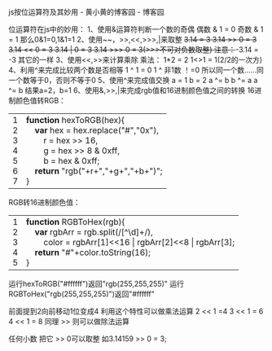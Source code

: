 js按位运算符及其妙用 - 黄小黄的博客园 - 博客园

位运算符在js中的妙用：
1、使用&运算符判断一个数的奇偶
偶数 & 1 = 0
奇数 & 1 = 1
那么0&1=0,1&1=1
2、使用~~，>>,<<,>>>,|来取整
~~3.14 = 3
3.14 >> 0 = 3
3.14 << 0 = 3 3.14 | 0 = 3 3.14 >>> 0 = 3(>>>不可对负数取整)
注意：~~-3.14 = -3 其它的一样
3、使用<<,>>来计算乘除
乘法：
1*2 = 2
1<>1 = 1(2/2的一次方)
4、利用^来完成比较两个数是否相等
1 ^ 1 = 0
1 ^ 非1数 ！=0
所以同一个数……同一个数等于0，否则不等于0
5、使用^来完成值交换
a = 1
b = 2
a ^= b
b ^= a
a ^= b
结果a=2，b=1
6、使用&,>>,|来完成rgb值和16进制颜色值之间的转换
16进制颜色值转RGB：

|     |     |
| --- | --- |
| 1<br>2<br>3<br>4<br>5<br>6<br>7 | **function**  hexToRGB(hex){<br>    **var**  hex = hex.replace("#","0x"),<br>        r = hex >> 16,<br>        g = hex >> 8 & 0xff,<br>        b = hex & 0xff;<br>    **return**  "rgb("+r+","+g+","+b+")";<br>} |

RGB转16进制颜色值：

|     |     |
| --- | --- |
| 1<br>2<br>3<br>4<br>5 | **function**  RGBToHex(rgb){<br>    **var**  rgbArr = rgb.split(/[^\d]+/),<br>        color = rgbArr[1]<<16 \| rgbArr[2]<<8 \| rgbArr[3];<br>    **return**  "#"+color.toString(16);<br>} |

运行hexToRGB("#ffffff")返回"rgb(255,255,255)"
运行RGBToHex("rgb(255,255,255)")返回"#ffffff"

前面提到2向前移动1位变成4 利用这个特性可以做乘法运算
2 << 1 =4
3 << 1 = 6
4 << 1 = 8
同理 >> 则可以做除法运算

任何小数 把它 >> 0可以取整
如3.14159 >> 0 = 3;